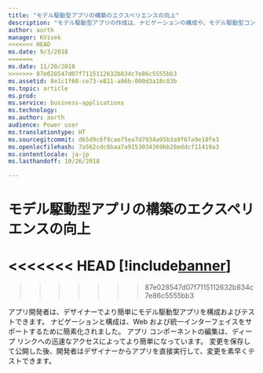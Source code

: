 ```yaml
---
title: "モデル駆動型アプリの構築のエクスペリエンスの向上"
description: "モデル駆動型アプリの作成は、ナビゲーションの構成や、モデル駆動型コンポーネントの選択と編集においてより簡単に行えます"
author: aorth
manager: KVivek
<<<<<<< HEAD
ms.date: 9/3/2018
=======
ms.date: 11/20/2018
>>>>>>> 87e028547d07f7115112632b834c7e86c5555bb3
ms.assetid: 8e1c1f60-ce73-e811-a96b-000d3a18c83b
ms.topic: article
ms.prod: 
ms.service: business-applications
ms.technology: 
ms.author: aorth
audience: Power user
ms.translationtype: HT
ms.sourcegitcommit: d65d9c6f9cae75ea7d7934a95b3a9f67a9e10fe3
ms.openlocfilehash: 7a562cdc8baa7a9153034369bb28eddcf11419a3
ms.contentlocale: ja-jp
ms.lasthandoff: 10/26/2018

---
```

# <a name="improved-experience-for-building-model-driven-apps"></a>モデル駆動型アプリの構築のエクスペリエンスの向上


<<<<<<< HEAD
[!include[banner](../../includes/banner.md)]
=======

>>>>>>> 87e028547d07f7115112632b834c7e86c5555bb3

アプリ開発者は、デザイナーでより簡単にモデル駆動型アプリを構成およびテストできます。 ナビゲーションと構成は、Web および統一インターフェイスをサポートするために簡素化されました。 アプリ コンポーネントの編集は、ディープ リンクへの迅速なアクセスによってより簡単になっています。 変更を保存して公開した後、開発者はデザイナーからアプリを直接実行して、変更を素早くテストできます。


